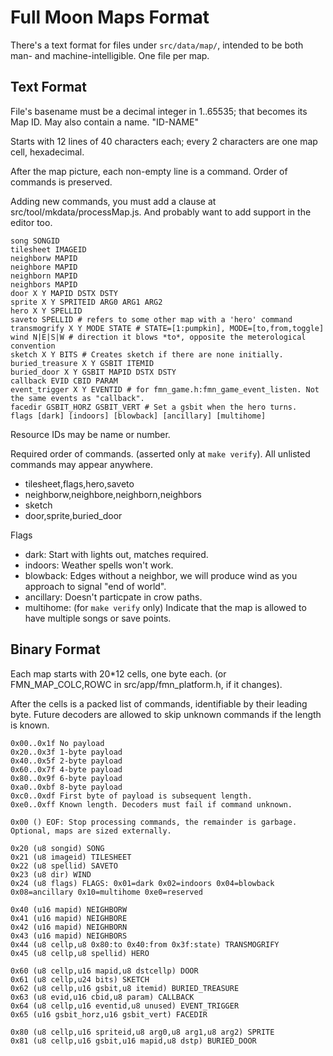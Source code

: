 # Full Moon Maps Format

There's a text format for files under `src/data/map/`, intended to be both man- and machine-intelligible.
One file per map.

## Text Format

File's basename must be a decimal integer in 1..65535; that becomes its Map ID.
May also contain a name. "ID-NAME"

Starts with 12 lines of 40 characters each; every 2 characters are one map cell, hexadecimal.

After the map picture, each non-empty line is a command.
Order of commands is preserved.

Adding new commands, you must add a clause at src/tool/mkdata/processMap.js.
And probably want to add support in the editor too.

```
song SONGID
tilesheet IMAGEID
neighborw MAPID
neighbore MAPID
neighborn MAPID
neighbors MAPID
door X Y MAPID DSTX DSTY
sprite X Y SPRITEID ARG0 ARG1 ARG2
hero X Y SPELLID
saveto SPELLID # refers to some other map with a 'hero' command
transmogrify X Y MODE STATE # STATE=[1:pumpkin], MODE=[to,from,toggle]
wind N|E|S|W # direction it blows *to*, opposite the meterological convention
sketch X Y BITS # Creates sketch if there are none initially.
buried_treasure X Y GSBIT ITEMID
buried_door X Y GSBIT MAPID DSTX DSTY
callback EVID CBID PARAM
event_trigger X Y EVENTID # for fmn_game.h:fmn_game_event_listen. Not the same events as "callback".
facedir GSBIT_HORZ GSBIT_VERT # Set a gsbit when the hero turns.
flags [dark] [indoors] [blowback] [ancillary] [multihome]
```

Resource IDs may be name or number.

Required order of commands. (asserted only at `make verify`). All unlisted commands may appear anywhere.

- tilesheet,flags,hero,saveto
- neighborw,neighbore,neighborn,neighbors
- sketch
- door,sprite,buried_door

Flags

- dark: Start with lights out, matches required.
- indoors: Weather spells won't work.
- blowback: Edges without a neighbor, we will produce wind as you approach to signal "end of world".
- ancillary: Doesn't particpate in crow paths.
- multihome: (for `make verify` only) Indicate that the map is allowed to have multiple songs or save points.

## Binary Format

Each map starts with 20*12 cells, one byte each. (or FMN_MAP_COLC,ROWC in src/app/fmn_platform.h, if it changes).

After the cells is a packed list of commands, identifiable by their leading byte.
Future decoders are allowed to skip unknown commands if the length is known.

```
0x00..0x1f No payload
0x20..0x3f 1-byte payload
0x40..0x5f 2-byte payload
0x60..0x7f 4-byte payload
0x80..0x9f 6-byte payload
0xa0..0xbf 8-byte payload
0xc0..0xdf First byte of payload is subsequent length.
0xe0..0xff Known length. Decoders must fail if command unknown.
```

```
0x00 () EOF: Stop processing commands, the remainder is garbage. Optional, maps are sized externally.

0x20 (u8 songid) SONG
0x21 (u8 imageid) TILESHEET
0x22 (u8 spellid) SAVETO
0x23 (u8 dir) WIND
0x24 (u8 flags) FLAGS: 0x01=dark 0x02=indoors 0x04=blowback 0x08=ancillary 0x10=multihome 0xe0=reserved

0x40 (u16 mapid) NEIGHBORW
0x41 (u16 mapid) NEIGHBORE
0x42 (u16 mapid) NEIGHBORN
0x43 (u16 mapid) NEIGHBORS
0x44 (u8 cellp,u8 0x80:to 0x40:from 0x3f:state) TRANSMOGRIFY
0x45 (u8 cellp,u8 spellid) HERO

0x60 (u8 cellp,u16 mapid,u8 dstcellp) DOOR
0x61 (u8 cellp,u24 bits) SKETCH
0x62 (u8 cellp,u16 gsbit,u8 itemid) BURIED_TREASURE
0x63 (u8 evid,u16 cbid,u8 param) CALLBACK
0x64 (u8 cellp,u16 eventid,u8 unused) EVENT_TRIGGER
0x65 (u16 gsbit_horz,u16 gsbit_vert) FACEDIR

0x80 (u8 cellp,u16 spriteid,u8 arg0,u8 arg1,u8 arg2) SPRITE
0x81 (u8 cellp,u16 gsbit,u16 mapid,u8 dstp) BURIED_DOOR
```
